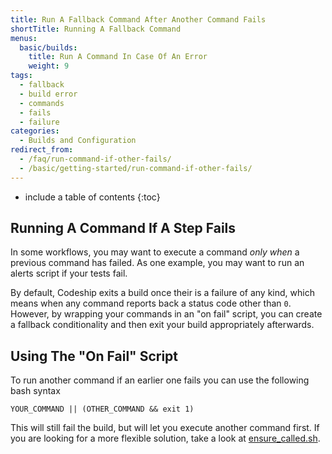```yaml
---
title: Run A Fallback Command After Another Command Fails
shortTitle: Running A Fallback Command
menus:
  basic/builds:
    title: Run A Command In Case Of An Error
    weight: 9
tags:
  - fallback
  - build error
  - commands
  - fails
  - failure
categories:
  - Builds and Configuration  
redirect_from:
  - /faq/run-command-if-other-fails/
  - /basic/getting-started/run-command-if-other-fails/
---
```


* include a table of contents
{:toc}

## Running A Command If A Step Fails

In some workflows, you may want to execute a command _only when_ a previous command has failed. As one example, you may want to run an alerts script if your tests fail.

By default, Codeship exits a build once their is a failure of any kind, which means when any command reports back a status code other than `0`. However, by wrapping your commands in an "on fail" script, you can create a fallback conditionality and then exit your build appropriately afterwards.

## Using The "On Fail" Script

To run another command if an earlier one fails you can use the following bash syntax

```shell
YOUR_COMMAND || (OTHER_COMMAND && exit 1)
```

This will still fail the build, but will let you execute another command first. If you are looking for a more flexible solution, take a look at [ensure_called.sh](https://github.com/codeship/scripts/blob/master/utilities/ensure_called.sh).
